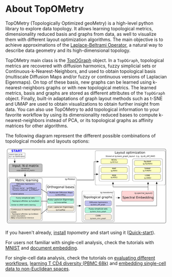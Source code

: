 # About TopOMetry

TopOMetry (Topologically Optimized geoMetry) is a high-level python library to explore data topology.
It allows learning topological metrics, dimensionality reduced basis and graphs from data, as well
to visualize them with different layout optimization algorithms. The main objective is to achieve approximations of
the [Laplace-Beltrami Operator](https://en.wikipedia.org/wiki/Laplace%E2%80%93Beltrami_operator), a natural way to describe
data geometry and its high-dimensional topology.

TopOMetry main class is the [TopOGraph](https://topometry.readthedocs.io/en/latest/topograph/) object. In a ``TopOGraph``, topological metrics are recovered with diffusion
harmonics, fuzzy simplicial sets or Continuous-k-Nearest-Neighbors, and used to obtain topological basis (multiscale Diffusion Maps and/or
fuzzy or continuous versions of Laplacian Eigenmaps). On top of these basis, new graphs can be learned using k-nearest-neighbors
graphs or with new topological metrics. The learned metrics, basis and graphs are stored as different attributes of the
``TopOGraph`` object. Finally, built-in adaptations of graph layout methods such as t-SNE and UMAP are used to obtain
visualizations to obtain further insight from data. You can also use TopOMetry to add topological information to your favorite workflow
by using its dimensionality reduced bases to compute k-nearest-neighbors instead of PCA, or its topological graphs as
affinity matrices for other algorithms.

The following diagram represent the different possible combinations of topological models and layouts options:

![TopOMetry in a glance](img/TopOGraph_models.png)

If you haven't already, [install](installation.md) *topometry* and start using it ([Quick-start](quickstart.md)).

For users not familiar with single-cell analysis, check the tutorials with [MNIST](MNIST_TopOMetry_Tutorial.md) 
and [document embedding](20Newsgroups_Tutorial.md). 

For single-cell data
analysis, check the tutorials on [evaluating different workflows](pbmc3k.md), 
[learning T CD4 diversity (PBMC 68k)](pbmc68k.md)  and 
[embedding single-cell data to non-Euclidean spaces](Non_euclidean_tutorial.md).